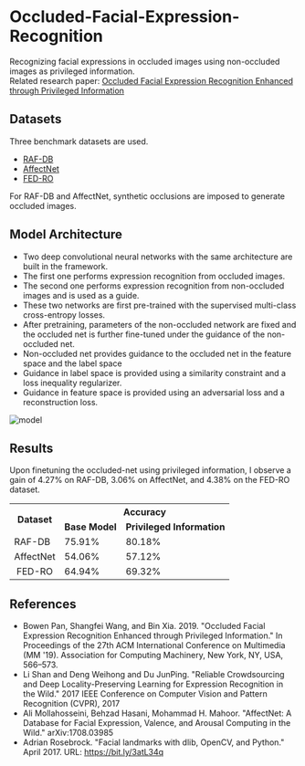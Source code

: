# Occluded-Facial-Expression-Recognition
Recognizing facial expressions in occluded images using non-occluded images as privileged information.  
Related research paper: [Occluded Facial Expression Recognition Enhanced through Privileged Information](https://dl.acm.org/doi/10.1145/3343031.3351049#:~:text=In%20this%20paper%2C%20we%20propose,but%20not%20required%20during%20testing.)

## Datasets
Three benchmark datasets are used.

- [RAF-DB](http://www.whdeng.cn/raf/model1.html) 
- [AffectNet](http://mohammadmahoor.com/affectnet/)
- [FED-RO](https://www.semanticscholar.org/paper/Occlusion-Aware-Facial-Expression-Recognition-Using-Li-Zeng/b5bb7e12a15b57b4d307e742da127a74596d0c7c)


For RAF-DB and AffectNet, synthetic occlusions are imposed to generate occluded images.

## Model Architecture
- Two deep convolutional neural networks with the same architecture are built in the framework. 
- The first one performs expression recognition from occluded images. 
- The second one performs expression recognition from non-occluded images and is used as a guide. 
- These two networks are first pre-trained with the supervised multi-class cross-entropy losses. 
- After pretraining, parameters of the non-occluded network are fixed and the occluded net is further fine-tuned under the guidance of the non-occluded net. 
- Non-occluded net provides guidance to the occluded net in the feature space and the label space
- Guidance in label space is provided using a similarity constraint and a loss inequality regularizer.
- Guidance in feature space is provided using an adversarial loss and a reconstruction loss.


![model](https://user-images.githubusercontent.com/31109495/118502898-c0caa880-b747-11eb-98f0-8407f0313393.png)

## Results
Upon finetuning the occluded-net using privileged information, I observe a gain of 4.27% on RAF-DB, 3.06% on AffectNet, and 4.38% on the FED-RO dataset.

<table>
  <tr>
    <th rowspan="2"><b>Dataset</b></th>
    <th colspan="2"><b>Accuracy</b></th>
  </tr>
  <tr>
    <td><b>Base Model</b></td>
    <td><b>Privileged Information</b></td>
  </tr>
  <tr>
    <td>RAF-DB</td>
    <td>75.91%</td>
    <td>80.18%</td>
  </tr>
  <tr>
    <td>AffectNet</td>
    <td>54.06%</td>
    <td>57.12%</td>
  </tr>
  <tr>
    <td style="text-align:center">FED-RO</td>
    <td>64.94%</td>
    <td>69.32%</td>
  </tr>
</table>

## References
- Bowen Pan, Shangfei Wang, and Bin Xia. 2019. "Occluded Facial Expression Recognition Enhanced through Privileged Information." In Proceedings of the 27th ACM International Conference on Multimedia (MM '19). Association for Computing Machinery, New York, NY, USA, 566–573.
- Li Shan and Deng Weihong and Du JunPing. "Reliable Crowdsourcing and Deep Locality-Preserving Learning for Expression Recognition in the Wild." 2017 IEEE Conference on Computer Vision and Pattern Recognition (CVPR), 2017
- Ali Mollahosseini, Behzad Hasani, Mohammad H. Mahoor. "AffectNet: A Database for Facial Expression, Valence, and Arousal Computing in the Wild." arXiv:1708.03985
- Adrian Rosebrock. "Facial landmarks with dlib, OpenCV, and Python." April 2017. URL: https://bit.ly/3atL34q
